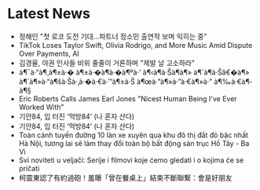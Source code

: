 # Latest News
-  정해인 "첫 로코 도전 기대…파트너 정소민 출연작 보며 익히는 중"
-  TikTok Loses Taylor Swift, Olivia Rodrigo, and More Music Amid Dispute Over Payments, AI
-  김경율, 야권 인사들 비위 줄줄이 거론하며 "제발 날 고소하라"
-  à¶¯à·“à¶¸à¶±à·� à¶±à·�à¶­à·�à¶ºà·’ à¶‹à¶­à·Šà¶­à¶» à¶´à¶­à·Šâ€�à¶» à¶´à¶»à·“à¶šà·Šà·‚à·�à·€à·™à¶±à·Š à¶œà·”à¶»à·”à·€à¶»à·” à¶‰à·€à¶­à¶§
-  Eric Roberts Calls James Earl Jones "Nicest Human Being I've Ever Worked With"
-  기안84, 입 터진 ‘먹방84’ (나 혼자 산다)
-  기안84, 입 터진 ‘먹방84’ (나 혼자 산다)
-  Toàn cảnh tuyến đường 10 làn xe xuyên qua khu đô thị đắt đỏ bậc nhất Hà Nội, tương lai sẽ làm thay đổi toàn bộ bất động sản trục Hồ Tây - Ba Vì
-  Svi noviteti u veljači: Serije i filmovi koje ćemo gledati i o kojima će se pričati
-  柯震東認了有約過砲！羞曝「曾在餐桌上」結束不斷聯繫：會是好朋友
